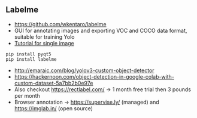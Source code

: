 ## Labelme
* https://github.com/wkentaro/labelme
* GUI for annotating images and exporting VOC and COCO data format, suitable for training Yolo
* [Tutorial for single image](https://github.com/wkentaro/labelme/tree/master/examples/tutorial)
```
pip install pyqt5
pip install labelme
```
* http://emaraic.com/blog/yolov3-custom-object-detector
* https://hackernoon.com/object-detection-in-google-colab-with-custom-dataset-5a7bb2b0e97e
* Also checkout https://rectlabel.com/ -> 1 month free trial then 3 pounds per month
* Browser annotation -> https://supervise.ly/ (managed) and https://imglab.in/ (open source)